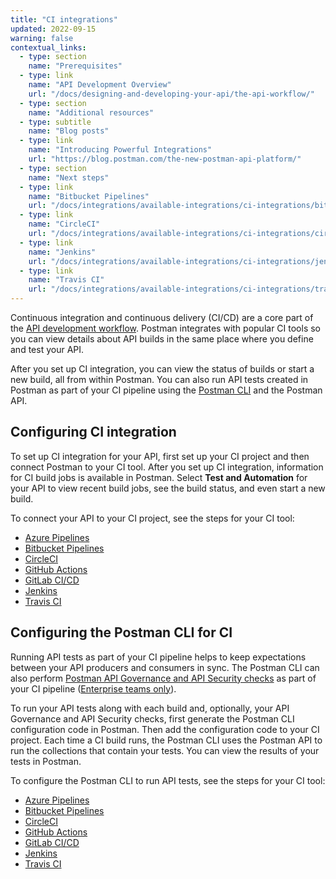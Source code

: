 ```yaml
---
title: "CI integrations"
updated: 2022-09-15
warning: false
contextual_links:
  - type: section
    name: "Prerequisites"
  - type: link
    name: "API Development Overview"
    url: "/docs/designing-and-developing-your-api/the-api-workflow/"
  - type: section
    name: "Additional resources"
  - type: subtitle
    name: "Blog posts"
  - type: link
    name: "Introducing Powerful Integrations"
    url: "https://blog.postman.com/the-new-postman-api-platform/"
  - type: section
    name: "Next steps"
  - type: link
    name: "Bitbucket Pipelines"
    url: "/docs/integrations/available-integrations/ci-integrations/bitbucket-pipelines/"
  - type: link
    name: "CircleCI"
    url: "/docs/integrations/available-integrations/ci-integrations/circleci/"
  - type: link
    name: "Jenkins"
    url: "/docs/integrations/available-integrations/ci-integrations/jenkins/"
  - type: link
    name: "Travis CI"
    url: "/docs/integrations/available-integrations/ci-integrations/travis-ci/"
---
```


Continuous integration and continuous delivery (CI/CD) are a core part of the [API development workflow](/docs/designing-and-developing-your-api/the-api-workflow/). Postman integrates with popular CI tools so you can view details about API builds in the same place where you define and test your API.

After you set up CI integration, you can view the status of builds or start a new build, all from within Postman. You can also run API tests created in Postman as part of your CI pipeline using the [Postman CLI](/docs/postman-cli/postman-cli-overview/) and the Postman API.

## Configuring CI integration

To set up CI integration for your API, first set up your CI project and then connect Postman to your CI tool. After you set up CI integration, information for CI build jobs is available in Postman. Select **Test and Automation** for your API to view recent build jobs, see the build status, and even start a new build.

To connect your API to your CI project, see the steps for your CI tool:

* [Azure Pipelines](/docs/integrations/available-integrations/ci-integrations/azure-pipelines/)
* [Bitbucket Pipelines](/docs/integrations/available-integrations/ci-integrations/bitbucket-pipelines/)
* [CircleCI](/docs/integrations/available-integrations/ci-integrations/circleci/)
* [GitHub Actions](/docs/integrations/available-integrations/ci-integrations/github-actions/)
* [GitLab CI/CD](/docs/integrations/available-integrations/ci-integrations/gitlab-ci/)
* [Jenkins](/docs/integrations/available-integrations/ci-integrations/jenkins/)
* [Travis CI](/docs/integrations/available-integrations/ci-integrations/travis-ci/)

## Configuring the Postman CLI for CI

Running API tests as part of your CI pipeline helps to keep expectations between your API producers and consumers in sync. The Postman CLI can also perform [Postman API Governance and API Security checks](/docs/api-governance/api-governance-overview/) as part of your CI pipeline ([Enterprise teams only](https://www.postman.com/pricing/)).

To run your API tests along with each build and, optionally, your API Governance and API Security checks, first generate the Postman CLI configuration code in Postman. Then add the configuration code to your CI project. Each time a CI build runs, the Postman CLI uses the Postman API to run the collections that contain your tests. You can view the results of your tests in Postman.

To configure the Postman CLI to run API tests, see the steps for your CI tool:

* [Azure Pipelines](/docs/integrations/available-integrations/ci-integrations/azure-pipelines/#configuring-the-postman-cli-for-azure-pipelines)
* [Bitbucket Pipelines](/docs/integrations/available-integrations/ci-integrations/bitbucket-pipelines/#configuring-the-postman-cli-for-bitbucket-pipelines)
* [CircleCI](/docs/integrations/available-integrations/ci-integrations/circleci/#configuring-the-postman-cli-for-circleci)
* [GitHub Actions](/docs/integrations/available-integrations/ci-integrations/github-actions/#configuring-the-postman-cli-for-github-actions)
* [GitLab CI/CD](/docs/integrations/available-integrations/ci-integrations/gitlab-ci/#configuring-the-postman-cli-for-gitlab-cicd)
* [Jenkins](/docs/integrations/available-integrations/ci-integrations/jenkins/#configuring-the-postman-cli-for-jenkins)
* [Travis CI](/docs/integrations/available-integrations/ci-integrations/travis-ci/#configuring-the-postman-cli-for-travis-ci)
